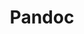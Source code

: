 ---
objectid: pandoc
objecttype: tool
title: Pandoc
objectlink: 'https://pandoc.org'
documentation: 'https://pandoc.org/MANUAL.html'
description: 'Pandoc is a document converter that works with most markup formats, including Markdown, DOCX, HTML, JATS, EPUB, and LaTeX/PDF.'
category: 'open source software; OER'
technologies: 'Terminal; Command prompt'
software-requirements: 'The is distributed with package installers for Windows, macOS, and Linux.'
people:
  - name: John MacFarlane
    github: jgm
  - name: Albert Krewinkel
    github: tarleb
---